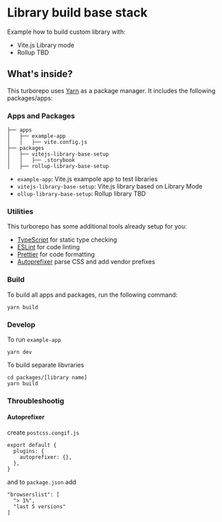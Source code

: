 # Library build base stack

Example how to build custom library with:
- Vite.js Library mode
- Rollup TBD

## What's inside?

This turborepo uses [Yarn](https://classic.yarnpkg.com/) as a package manager. It includes the following packages/apps:

### Apps and Packages

```
├── apps
│   ├── example-app
│   │   ├── vite.config.js
├── packages
│   ├── vitejs-library-base-setup
│   │   ├── .storybook
│   ├── rollup-library-base-setup
```

- `example-app`: Vite.js exampole app to test libraries
- `vitejs-library-base-setup`: Vite.js library based on Library Mode
- `ollup-library-base-setup`: Rollup library TBD

### Utilities

This turborepo has some additional tools already setup for you:

- [TypeScript](https://www.typescriptlang.org/) for static type checking
- [ESLint](https://eslint.org/) for code linting
- [Prettier](https://prettier.io) for code formatting
- [Autoprefixer]() parse CSS and add vendor prefixes

### Build

To build all apps and packages, run the following command:

```
yarn build
```

### Develop
To run `example-app`
```
yarn dev
```

To build separate libvraries
```
cd packages/[library name]
yarn build
```

### Throubleshootig
#### Autoprefixer
create `postcss.congif.js`
```
export default {
  plugins: {
    autoprefixer: {},
  },
}
```

and to `package.json` add
```
"browserslist": [
  "> 1%",
  "last 5 versions"
]
```
